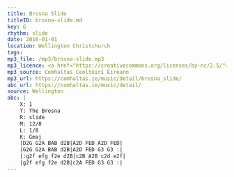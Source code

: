 ```yaml
---
title: Brosna Slide
titleID: brosna-slide.md
key: G
rhythm: slide
date: 2016-01-01
location: Wellington Christchurch
tags:
mp3_file: /mp3/brosna-slide.mp3
mp3_licence: <a href="https://creativecommons.org/licenses/by-nc/2.5/">CC-BY-NC-2.5</a>
mp3_source: Comhaltas Ceoltóirí Éireann
mp3_url: https://comhaltas.ie/music/detail/brosna_slide/
abc_url: https://comhaltas.ie/music/detail/
source: Wellington
abc: |
    X: 1
    T: The Brosna
    R: slide
    M: 12/8
    L: 1/8
    K: Gmaj
    |D2G G2A BAB d2B|A2D FED A2D FED|
    |G2G G2A BAB d2B|A2D FED G3 G3 :|
    |:g2f efg f2e d2B|c2B A2B c2d e2f|
    |g2f efg f2e d2B|c2A FED G3 G3 :|
---
```

